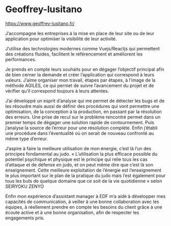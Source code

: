 # Geoffrey-lusitano
https://www.geoffrey-lusitano.fr/

J’accompagne les entreprises à la mise en place de leur site ou de leur application pour optimiser la visibilité de leur activité.

J’utilise des technologies modernes comme Vuejs/Reactjs qui permettent des créations fluides, facilitent le référencement et améliorent les performances.

Je prends en compte leurs souhaits pour en dégager l’objectif principal afin de bien cerner la demande et créer l’application qui correspond à leurs valeurs. 
J’aime organiser mon travail, étapes par étapes, à l’image de la méthode AGILES, ce qui permet de suivre l’avancement du projet et de vérifier qu’il correspond toujours à leurs attentes.

J’ai développé un esprit d’analyse qui me permet de détecter les bugs et de les résoudre mais aussi de définir des procédures qui vont permettre une optimisation, de la conception à la production, en passant par la résolution des erreurs. 
Une prise de recul sur le problème rencontré permet dans un premier temps de dégager une solution rapide de contournement. Puis j’analyse la source de l’erreur pour une résolution complète. Enfin j’établi une procédure dans l’éventualité où on serait de nouveau confronté au même type d’erreur. 

J’aspire à faire la meilleure utilisation de mon énergie, c’est là l’un des principes fondamental au judo.
« L’utilisation la plus efficace possible du potentiel psychique et physique est le principe qui relie tous les cas d’attaque et de défense en judo, et on peut même dire que c’est là son enseignement. Cette meilleure exploitation de l’énergie est l’enseignement le plus important sur le plan de la pratique du judo mais l’est également pour tous les buts de quelque domaine que ce soit de la vie quotidienne » selon SEIRYOKU ZENYO

Enfin mon expérience d’assistant manager à EDF m’a aidé à développer mes capacités de communication, à veiller à une bonne collaboration avec les équipes, à réellement prendre en compte les besoins du client grâce à une écoute active et à une bonne organisation, afin de respecter les engagements pris.
